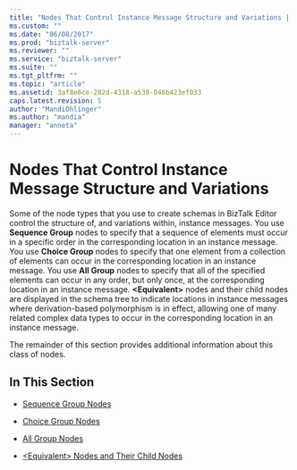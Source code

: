 ```yaml
---
title: "Nodes That Control Instance Message Structure and Variations | Microsoft Docs"
ms.custom: ""
ms.date: "06/08/2017"
ms.prod: "biztalk-server"
ms.reviewer: ""
ms.service: "biztalk-server"
ms.suite: ""
ms.tgt_pltfrm: ""
ms.topic: "article"
ms.assetid: 3af8e6ce-282d-4318-a538-046b423ef033
caps.latest.revision: 5
author: "MandiOhlinger"
ms.author: "mandia"
manager: "anneta"
---
```

# Nodes That Control Instance Message Structure and Variations
Some of the node types that you use to create schemas in BizTalk Editor control the structure of, and variations within, instance messages. You use **Sequence Group** nodes to specify that a sequence of elements must occur in a specific order in the corresponding location in an instance message. You use **Choice Group** nodes to specify that one element from a collection of elements can occur in the corresponding location in an instance message. You use **All Group** nodes to specify that all of the specified elements can occur in any order, but only once, at the corresponding location in an instance message. **\<Equivalent>** nodes and their child nodes are displayed in the schema tree to indicate locations in instance messages where derivation-based polymorphism is in effect, allowing one of many related complex data types to occur in the corresponding location in an instance message.  
  
 The remainder of this section provides additional information about this class of nodes.  
  
## In This Section  
  
-   [Sequence Group Nodes](../core/sequence-group-nodes.md)  
  
-   [Choice Group Nodes](../core/choice-group-nodes.md)  
  
-   [All Group Nodes](../core/all-group-nodes.md)  
  
-   [\<Equivalent> Nodes and Their Child Nodes](../core/equivalent-nodes-and-their-child-nodes.md)